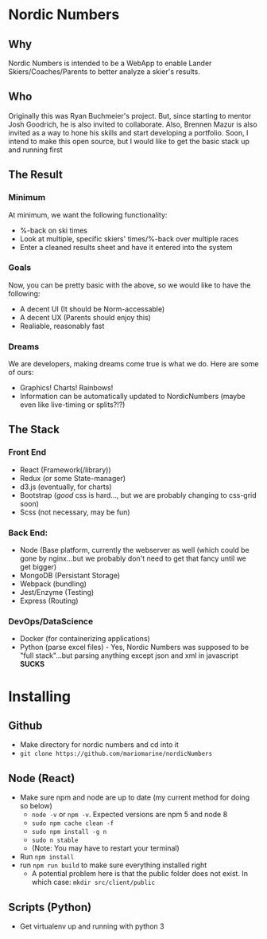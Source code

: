 # Nordic Numbers
## Why
Nordic Numbers is intended to be a WebApp to enable Lander Skiers/Coaches/Parents to better analyze a skier's results.

## Who
Originally this was Ryan Buchmeier's project. But, since starting to mentor Josh Goodrich, he is also invited to collaborate. Also, Brennen Mazur is also invited as a way to hone his skills and start developing a portfolio.
Soon, I intend to make this open source, but I would like to get the basic stack up and running first

## The Result
### Minimum
At minimum, we want the following functionality:
- %-back on ski times
- Look at multiple, specific skiers' times/%-back over multiple races
- Enter a cleaned results sheet and have it entered into the system
### Goals
Now, you can be pretty basic with the above, so we would like to have the following:
- A decent UI (It should be Norm-accessable)
- A decent UX (Parents should enjoy this)
- Realiable, reasonably fast
### Dreams
We are developers, making dreams come true is what we do. Here are some of ours:
- Graphics! Charts! Rainbows!
- Information can be automatically updated to NordicNumbers (maybe even like live-timing or splits?!?)

## The Stack
### Front End
- React (Framework(/library))
- Redux (or some State-manager)
- d3.js (eventually, for charts)
- Bootstrap (*good* css is hard..., but we are probably changing to css-grid soon)
- Scss (not necessary, may be fun)

### Back End:
- Node (Base platform, currently the webserver as well (which could be gone by nginx...but we probably don't need to get that fancy until we get bigger)
- MongoDB (Persistant Storage)
- Webpack (bundling)
- Jest/Enzyme (Testing)
- Express (Routing)

### DevOps/DataScience
- Docker (for containerizing applications)
- Python (parse excel files) - Yes, Nordic Numbers was supposed to be "full stack"...but parsing anything except json and xml in javascript **SUCKS**

# Installing
## Github
- Make directory for nordic numbers and cd into it
- `git clone https://github.com/mariomarine/nordicNumbers`
## Node (React)
- Make sure npm and node are up to date (my current method for doing so below)
  - `node -v` or `npm -v`. Expected versions are npm 5 and node 8
  - `sudo npm cache clean -f`
  - `sudo npm install -g n`
  - `sudo n stable`
  - (Note: You may have to restart your terminal)
- Run `npm install`
- run `npm run build` to make sure everything installed right
  - A potential problem here is that the public folder does not exist. In which case: `mkdir src/client/public`
## Scripts (Python)
- Get virtualenv up and running with python 3
